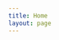 ```yaml
---
title: Home
layout: page
---
```

<div id="output"></div>
<script>
    let testPromise = fetch('https://forexlaravel.herokuapp.com/api/test', {
    method: 'GET',            
    })
    .then(function (response) {
        return response.json()
    })
    .then(function (arr) {
        let element = document.querySelector('#output').appendChild(document.createElement('table'))
        element = element.appendChild(document.createElement('thead'))
        element = element.appendChild(document.createElement('tr'))
        for (let i = 0; i < arr.length; i++) { 
            let response = arr.getJSONObject(i)
            console.log(response)
            for (const [key, value] of Object.entries(response)) {
                console.log(key, value)
            }
            for (const key of Object.keys(response)) {
                let temp = element.appendChild(document.createElement('th'))
                temp.appendChild(document.createTextNode(`${key}`))
            }
            element = document.querySelector('table').appendChild(document.createElement('tbody'))
            element = element.appendChild(document.createElement('tr'))
            for (const value of Object.values(response)) {
                let temp = element.appendChild(document.createElement('td'))
                temp.appendChild(document.createTextNode(`${value}`))
            }
        }
    })
</script>
